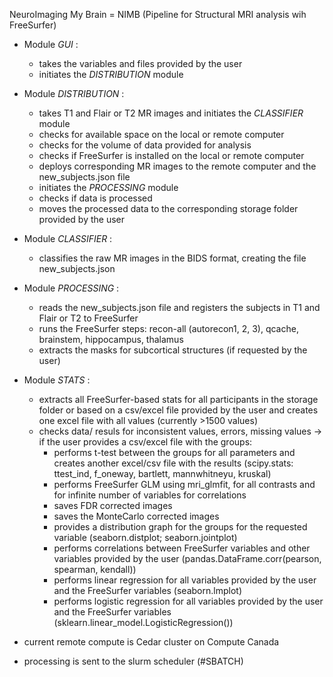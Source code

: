 NeuroImaging My Brain = NIMB (Pipeline for Structural MRI analysis wih FreeSurfer)

* Module *GUI* :
    * takes the variables and files provided by the user
    * initiates the *DISTRIBUTION* module

* Module *DISTRIBUTION* :
    * takes T1 and Flair or T2 MR images and initiates the *CLASSIFIER* module
    * checks for available space on the local or remote computer
    * checks for the volume of data provided for analysis
    * checks if FreeSurfer is installed on the local or remote computer
    * deploys corresponding MR images to the remote computer and the new_subjects.json file
    * initiates the *PROCESSING* module
    * checks if data is processed
    * moves the processed data to the corresponding storage folder provided by the user

* Module *CLASSIFIER* :
    * classifies the raw MR images in the BIDS format, creating the file new_subjects.json

* Module *PROCESSING* :
    * reads the new_subjects.json file and registers the subjects in T1 and Flair or T2 to FreeSurfer
    * runs the FreeSurfer steps: recon-all (autorecon1, 2, 3), qcache, brainstem, hippocampus, thalamus
    * extracts the masks for subcortical structures (if requested by the user)

* Module *STATS* :
    * extracts all FreeSurfer-based stats for all participants in the storage folder or based on a csv/excel file provided by the user and creates one excel file with all values (currently >1500 values)
    * checks data/ resuls for inconsistent values, errors, missing values
    -> if the user provides a csv/excel file with the groups:
        * performs t-test between the groups for all parameters and creates another excel/csv file with the results (scipy.stats: ttest_ind, f_oneway, bartlett, mannwhitneyu, kruskal)
        * performs FreeSurfer GLM using mri_glmfit, for all contrasts and for infinite number of variables for correlations
        * saves FDR corrected images
        * saves the MonteCarlo corrected images
        * provides a distribution graph for the groups for the requested variable (seaborn.distplot; seaborn.jointplot)
        * performs correlations between FreeSurfer variables and other variables provided by the user (pandas.DataFrame.corr(pearson, spearman, kendall))
        * performs linear regression for all variables provided by the user and the FreeSurfer variables (seaborn.lmplot)
        * performs logistic regression for all variables provided by the user and the FreeSurfer variables (sklearn.linear_model.LogisticRegression())

* current remote compute is Cedar cluster on Compute Canada
* processing is sent to the slurm scheduler (#SBATCH)